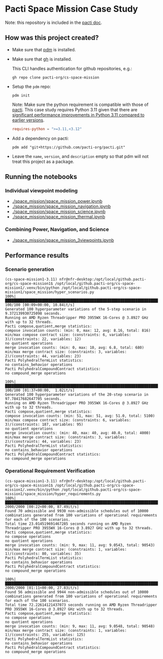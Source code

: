 # Pacti Space Mission Case Study

Note: this repository is included in the [pacti doc](https://github.com/pacti-org/pacti-docs).


## How was this project created?

- Make sure that [pdm](https://pdm.fming.dev/latest/usage/dependency/) is installed.

- Make sure that [gh](https://cli.github.com/manual/installation) is installed.

  This CLI handles authentication for github repositories, e.g.:

  ```shell
  gh repo clone pacti-org/cs-space-mission
  ```

- Setup the `pdm` repo:

  ```shell
  pdm init
  ```

  Note: Make sure the python requirement is compatible with those of [pacti](https://github.com/pacti-org/pacti). This case study requires Python 3.11 given that there are [significant performance improvements in Python 3.11 compared to earlier versions](https://stackify.com/20-simple-python-performance-tuning-tips/).

  ```toml
  requires-python = ">=3.11,<3.12"
  ```

- Add a dependency on pacti:

  ```shell
  pdm add "git+https://github.com/pacti-org/pacti.git"
  ```

- Leave the `name`, `version`, and `description` empty so that pdm will not treat this project as a package.

## Running the notebooks

### Individual viewpoint modeling

- [./space_mission/space_mission_power.ipynb](./space_mission/space_mission_power.ipynb)
- [./space_mission/space_mission_navigation.ipynb](./space_mission/space_mission_navigation.ipynb)
- [./space_mission/space_mission_science.ipynb](./space_mission/space_mission_science.ipynb)
- [./space_mission/space_mission_thermal.ipynb](./space_mission/space_mission_thermal.ipynb)

### Combining Power, Navigation, and Science

- [./space_mission/space_mission_3viewpoints.ipynb](./space_mission/space_mission_3viewpoints.ipynb)

## Performance results

### Scenario generation

```text
(cs-space-mission1-3.11) nfr@nfr-desktop:/opt/local/github.pacti-org/cs-space-mission1$ /opt/local/github.pacti-org/cs-space-mission1/.venv/bin/python /opt/local/github.pacti-org/cs-space-mission1/space_mission/hyper_scenarios.py
100%|███████████████████████████████████████████████████████████████████████████████████████████████████████████████████████████████████████████| 100/100 [00:09<00:00, 10.84it/s]
Generated 100 hyperparameter variations of the 5-step scenario in 9.372139930725098 seconds.
Running on AMD Ryzen Threadripper PRO 3955WX 16-Cores @ 3.8927 GHz with up to 32 threads.
Pacti compose,quotient,merge statistics:
compose invocation counts: (min: 0, max: 12, avg: 8.16, total: 816)
min/max compose contract size: (constraints: 6, variables: 3)/(constraints: 22, variables: 12)
no quotient operations
merge invocation counts: (min: 0, max: 10, avg: 6.8, total: 680)
min/max merge contract size: (constraints: 3, variables: 2)/(constraints: 44, variables: 23)
Pacti PolyhedralTermList statistics:
no contains_behavior operations
Pacti PolyhedralCompoundContract statistics:
no compound_merge operations

100%|███████████████████████████████████████████████████████████████████████████████████████████████████████████████████████████████████████████| 100/100 [01:37<00:00,  1.02it/s]
Generated 100 hyperparameter variations of the 20-step scenario in 97.78417682647705 seconds.
Running on AMD Ryzen Threadripper PRO 3955WX 16-Cores @ 3.8927 GHz with up to 32 threads.
Pacti compose,quotient,merge statistics:
compose invocation counts: (min: 51, max: 51, avg: 51.0, total: 5100)
min/max compose contract size: (constraints: 6, variables: 3)/(constraints: 187, variables: 95)
no quotient operations
merge invocation counts: (min: 40, max: 40, avg: 40.0, total: 4000)
min/max merge contract size: (constraints: 3, variables: 2)/(constraints: 44, variables: 23)
Pacti PolyhedralTermList statistics:
no contains_behavior operations
Pacti PolyhedralCompoundContract statistics:
no compound_merge operations
```

### Operational Requirement Verification

```text
(cs-space-mission1-3.11) nfr@nfr-desktop:/opt/local/github.pacti-org/cs-space-mission1$ /opt/local/github.pacti-org/cs-space-mission1/.venv/bin/python /opt/local/github.pacti-org/cs-space-mission1/space_mission/hyper_requirements.py
100%|█████████████████████████████████████████████████████████████████████████████████████████████████████████████████████████████████████████| 2000/2000 [00:22<00:00, 87.49it/s]
Found 70 admissible and 9930 non-admissible schedules out of 10000 combinations generated from 100 variations of operational requirements for each of the 100 scenarios.
Total time 23.014519691467285 seconds running on AMD Ryzen Threadripper PRO 3955WX 16-Cores @ 3.8927 GHz with up to 32 threads.
Pacti compose,quotient,merge statistics:
no compose operations
no quotient operations
merge invocation counts: (min: 9, max: 11, avg: 9.0543, total: 90543)
min/max merge contract size: (constraints: 1, variables: 1)/(constraints: 80, variables: 35)
Pacti PolyhedralTermList statistics:
no contains_behavior operations
Pacti PolyhedralCompoundContract statistics:
no compound_merge operations

100%|█████████████████████████████████████████████████████████████████████████████████████████████████████████████████████████████████████████| 2000/2000 [01:11<00:00, 27.83it/s]
Found 56 admissible and 9944 non-admissible schedules out of 10000 combinations generated from 100 variations of operational requirements for each of the 100 scenarios.
Total time 72.22614121437073 seconds running on AMD Ryzen Threadripper PRO 3955WX 16-Cores @ 3.8927 GHz with up to 32 threads.
Pacti compose,quotient,merge statistics:
no compose operations
no quotient operations
merge invocation counts: (min: 9, max: 11, avg: 9.0548, total: 90548)
min/max merge contract size: (constraints: 1, variables: 1)/(constraints: 255, variables: 125)
Pacti PolyhedralTermList statistics:
no contains_behavior operations
Pacti PolyhedralCompoundContract statistics:
no compound_merge operations
```
